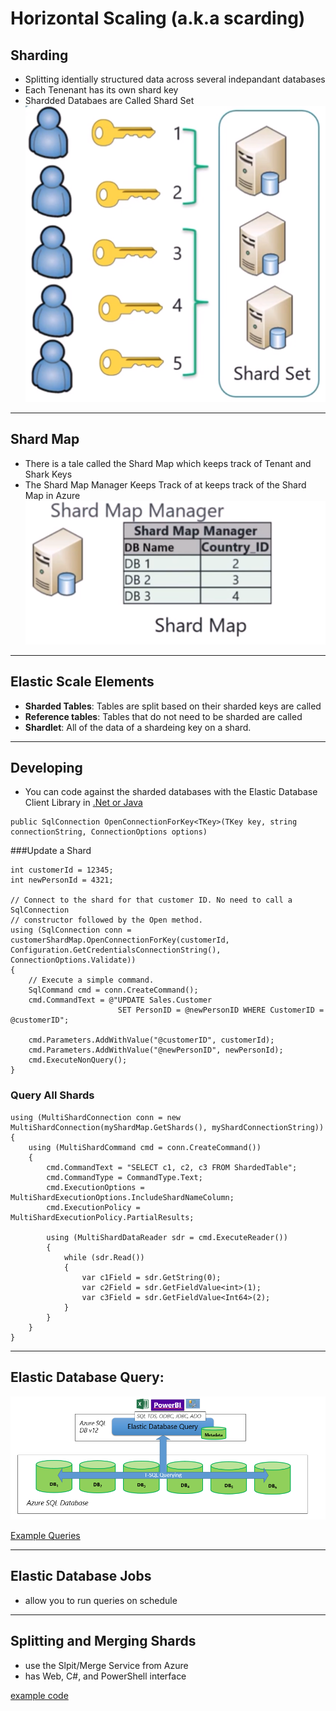 # Horizontal Scaling (a.k.a scarding)

## Sharding
*  Splitting identially structured data across several indepandant databases
*  Each Tenenant has its own shard key
*  Shardded Databaes are Called Shard Set
![d](/Images/Shardding.png)
 
 ---

## Shard Map

*  There is a tale called the Shard Map which keeps track of Tenant and Shark Keys
* The Shard Map Manager Keeps Track of at keeps track of the Shard Map in Azure 
![ShardMap](/Images/ShardMap.png)

---

## Elastic Scale Elements

* **Sharded Tables**: Tables are split based on their sharded keys are called 
* **Reference tables**: Tables that do not need to be sharded are called 
* **Shardlet**: All of the data of a shardeing key on a shard.


---

## Developing

* You can code against the sharded databases with the Elastic Database Client Library in [.Net or Java](https://docs.microsoft.com/en-us/azure/sql-database/sql-database-elastic-scale-shard-map-management)

```dotnet
public SqlConnection OpenConnectionForKey<TKey>(TKey key, string connectionString, ConnectionOptions options)

```

###Update a Shard
```dotnet 
int customerId = 12345; 
int newPersonId = 4321; 

// Connect to the shard for that customer ID. No need to call a SqlConnection 
// constructor followed by the Open method.
using (SqlConnection conn = customerShardMap.OpenConnectionForKey(customerId, Configuration.GetCredentialsConnectionString(), ConnectionOptions.Validate)) 
{ 
    // Execute a simple command. 
    SqlCommand cmd = conn.CreateCommand(); 
    cmd.CommandText = @"UPDATE Sales.Customer 
                        SET PersonID = @newPersonID WHERE CustomerID = @customerID"; 

    cmd.Parameters.AddWithValue("@customerID", customerId);
    cmd.Parameters.AddWithValue("@newPersonID", newPersonId); 
    cmd.ExecuteNonQuery(); 
}  
```

### Query All Shards
```dotnet
using (MultiShardConnection conn = new MultiShardConnection(myShardMap.GetShards(), myShardConnectionString)) 
{ 
    using (MultiShardCommand cmd = conn.CreateCommand())
    { 
        cmd.CommandText = "SELECT c1, c2, c3 FROM ShardedTable"; 
        cmd.CommandType = CommandType.Text; 
        cmd.ExecutionOptions = MultiShardExecutionOptions.IncludeShardNameColumn; 
        cmd.ExecutionPolicy = MultiShardExecutionPolicy.PartialResults; 

        using (MultiShardDataReader sdr = cmd.ExecuteReader()) 
        { 
            while (sdr.Read())
            { 
                var c1Field = sdr.GetString(0); 
                var c2Field = sdr.GetFieldValue<int>(1); 
                var c3Field = sdr.GetFieldValue<Int64>(2);
            } 
        } 
    } 
} 
```
---

## Elastic Database Query:


![Elastic Database Query](/Images/ElasticDatabaseQuery.png)

[Example Queries](https://docs.microsoft.com/en-us/azure/sql-database/sql-database-elastic-query-getting-started)

---

## Elastic Database Jobs

* allow you to run queries on schedule


---

## Splitting and Merging Shards
* use the Slpit/Merge Service from Azure
* has Web, C#, and PowerShell interface

[example code](http://www.gethynellis.com/2018/10/horizontal-scaling-in-azure-SQL-database.html)